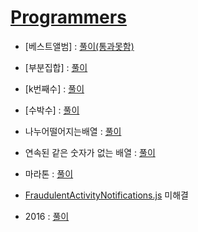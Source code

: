 # [Programmers](https://programmers.co.kr)

- [베스트앨범] :  [풀이(통과못함)](https://github.com/KaKaFE/Algorithm_practice/blob/master/album.js)

- [부분집합] : [풀이](https://github.com/KaKaFE/Algorithm_practice/blob/master/Subset.js)

- [k번째수] : [풀이](https://github.com/KaKaFE/Algorithm_practice/blob/master/findK.js)

- [수박수] : [풀이](https://github.com/KaKaFE/Algorithm_practice/blob/master/watermelon.js)

- 나누어떨어지는배열 : [풀이](https://github.com/KaKaFE/Algorithm_practice/blob/master/zerodivision.js)

- 연속된 같은 숫자가 없는 배열 : [풀이](https://github.com/KaKaFE/Algorithm_practice/blob/master/uniqueArr.js)

- 마라톤 : [풀이](https://github.com/KaKaFE/Algorithm_practice/blob/master/Marathon.js)

- [FraudulentActivityNotifications.js](https://github.com/KaKaFE/Algorithm_practice/blob/master/FraudulentActivityNotifications.js) 미해결
- 2016 : [풀이](https://github.com/KaKaFE/Algorithm_practice/blob/master/2016.js)

